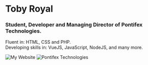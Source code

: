 # Toby Royal

### Student, Developer and Managing Director of Pontifex Technologies.

Fluent in: HTML, CSS and PHP. <br />
Developing skills in: VueJS, JavaScript, NodeJS, and many more.

![My Website](https://tobyroyal.codes/)
![Pontifex Technologies](https://pontifex.tech/)
